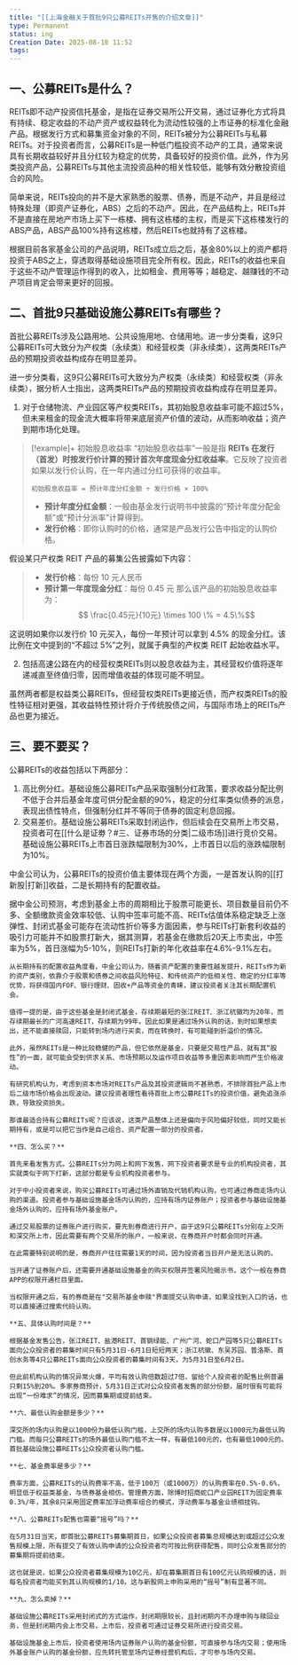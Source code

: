 ```yaml
---
title: "[[上海金融关于首批9只公募REITs开售的介绍文章]]"
type: Permanent
status: ing
Creation Date: 2025-08-10 11:52
tags: 
---
```

## 一、公募REITs是什么？
REITs即不动产投资信托基金，是指在证券交易所公开交易，通过证券化方式将具有持续、稳定收益的不动产资产或权益转化为流动性较强的上市证券的标准化金融产品。根据发行方式和募集资金对象的不同，REITs被分为公募REITs与私募REITs。对于投资者而言，公募REITs是一种低门槛投资不动产的工具，通常来说具有长期收益较好并且分红较为稳定的优势，具备较好的投资价值。此外，作为另类投资产品，公募REITs与其他主流投资品种的相关性较低，能够有效分散投资组合的风险。

简单来说，REITs投向的并不是大家熟悉的股票、债券，而是不动产，并且是经过特殊处理（即资产证券化，ABS）之后的不动产。因此，在产品结构上，REITs并不是直接在房地产市场上买下一栋楼、拥有这栋楼的主权，而是买下这栋楼发行的ABS产品，ABS产品100%持有这栋楼，然后REITs也就持有了这栋楼。

根据目前各家基金公司的产品说明，REITs成立后之后，基金80%以上的资产都将投资于ABS之上，穿透取得基础设施项目完全所有权。因此，REITs的收益也来自于这些不动产管理运作得到的收入，比如租金、费用等等；越稳定、越赚钱的不动产项目肯定会带来更好的回报。

## 二、首批9只基础设施公募REITs有哪些？
首批公募REITs涉及公路用地、公共设施用地、仓储用地。进一步分类看，这9只公募REITs可大致分为产权类（永续类）和经营权类（非永续类），这两类REITs产品的预期投资收益构成存在明显差异。

进一步分类看，这9只公募REITs可大致分为产权类（永续类）和经营权类（非永续类），据分析人士指出，这两类REITs产品的预期投资收益构成存在明显差异。

1. 对于仓储物流、产业园区等产权类REITs，其初始股息收益率可能不超过5%，但未来租金的现金流大概率将带来底层资产价值的波动，从而影响收益；资产到期市场化处理。
> [!example]+ 初始股息收益率
> “初始股息收益率”一般是指 **REITs 在发行（首发）时按发行价计算的预计首次年度现金分红收益率**。它反映了投资者如果以发行价认购，在一年内通过分红可获得的收益率。
> ```mathlab
> 初始股息收益率 = 预计年度分红金额 ÷ 发行价格 × 100%
> ```
> - **预计年度分红金额**：一般由基金发行说明书中披露的“预计年度分配金额”或“预计分派率”计算得到。
> - **发行价格**：即你认购时的价格，通常是产品发行公告中指定的认购价格。
> 
假设某只产权类 REIT 产品的募集公告披露如下内容：
>- **发行价格**：每份 10 元人民币
>- **预计第一年度现金分红**：每份 0.45 元
那么该产品的初始股息收益率为：
>$$ \frac{0.45元}{10元} \times 100 \% = 4.5\%$$
>
这说明如果你以发行价 10 元买入，每份一年预计可以拿到 4.5% 的现金分红。该比例在文中提到的“不超过 5%”之列，就属于典型的产权类 REIT 起始收益水平。

2. 包括高速公路在内的经营权类REITs则以股息收益为主，其经营权价值将逐年递减直至终值归零，因而增值收益的体现可能不明显。

虽然两者都是权益类公募REITs，但经营权类REITs更接近债，而产权类REITs的股性特征相对更强，其收益特性预计将介于传统股债之间，与国际市场上的REITs产品也更为接近。

## 三、要不要买？
公募REITs的收益包括以下两部分：
1. 高比例分红。基础设施公募REITs产品采取强制分红政策，要求收益分配比例不低于合并后基金年度可供分配金额的90%，稳定的分红率类似债券的派息，表现出债性特点，但强制分红并不等同于债券的固定利息回报。
2. 交易差价。基础设施公募REITs采取封闭运作，但后续会在交易所上市交易，投资者可在[[什么是证劵？#三、证券市场的分类|二级市场]]进行竞价交易。基础设施公募REITs上市首日涨跌幅限制为30%，上市首日以后的涨跌幅限制为10%。

中金公司认为，公募REITs的投资价值主要体现在两个方面，一是首发认购的[[打新股|打新]]收益，二是长期持有的配置收益。

据中金公司预测，考虑到基金上市的周期相比于股票可能更长、项目数量目前仍不多、全额缴款资金效率较低、认购中签率可能不高、REITs估值体系稳定缺乏上涨弹性、封闭式基金可能存在流动性折价等多方面因素，参与REITs打新套利收益的吸引力可能并不如股票打新大，据其测算，若基金在缴款后20天上市卖出，中签率为5%，首日涨幅为5-10%，则REITs打新的年化收益率在4.6%-9.1%左右。
    
    从长期持有的配置收益角度看，中金公司认为，随着资产配置的重要性越发提升，REITs作为新的资产类别，依靠介于股票和债券之间收益风险特征、和传统资产的低相关性、稳定的分红率等优势，将获得国内FOF、银行理财、固收+产品等资金的青睐，建议投资者关注其长期配置机会。
    
    值得一提的是，由于这些基金是封闭式基金，存续期最短的张江REIT、浙江杭徽均为20年，而存续期最长的广河高速REIT，存续期为99年。因此如果是通过场外认购的话，到时如果想卖出，还不能直接赎回，只能转到场内进行买卖，而在转换时，有可能碰到折溢价的情况。
    
    此外，虽然REITs是一种比较稳健的产品，但它依然是基金，只要是交易性产品，就有其“股性”的一面，就可能会受到供求关系、市场预期以及运作项目收益等多重因素影响而产生价格波动。
    
    有研究机构认为，考虑到资本市场对REITs产品及其投资逻辑尚不甚熟悉，不排除首批产品上市后二级市场价格会出现波动。建议投资者理性看待首批上市公募REITs的投资价值，避免追涨杀跌，导致投资损失。
    
    那谁最适合持有公募REITs呢？应该说，这类产品整体上还是偏向于风险偏好较低，同时又能长期持有，或是可以把它当作是自己组合、资产配置一部分的投资者。
    
    **四、怎么买？**
    
    首先来看发售方式。公募REITs分为网上和网下发售，网下投资者要求是专业的机构投资者，其实就类似于网下打新，这部分都是专业机构投资者参与。
    
    对于中小投资者来说，购买公募REITs可通过场外直销及代销机构认购，也可通过券商走场内认购的渠道。投资者参与基础设施基金场内认购的，应持有场内证券账户；投资者参与基础设施基金场外认购的，应持有场外基金账户。
    
    通过交易股票的证券账户进行购买，要先到券商进行开户，由于这9只公募REITs分别在上交所和深交所上市，因此需要有两个交易所的账户，一般来说，在券商开户时都会同时开通。
    
    在此需要特别说明的是，券商开户往往需要1天的时间，因为投资者当日开户是无法认购的。
    
    当开通了证券账户后，还需要开通基础设施基金的购买权限并签署风险揭示书，这个一般在券商APP的权限开通栏目里面。
    
    当权限开通之后，有的券商是在"交易所基金申赎"界面提交认购申请，如果没找到入口的话，也可以直接通过搜索代码认购。
    
    **五、具体认购时间是？**
    
    根据基金发售公告，张江REIT、盐港REIT、首钢绿能、广州广河、蛇口产园等5只公募REITs面向公众投资者的募集时间只有5月31日-6月1日短短两天；浙江杭徽、东吴苏园、普洛斯、首创水务等4只公募REITs面向公众投资者的募集时间有3天，为5月31日至6月2日。
    
    但此前机构认购的情况异常火爆，平均有效认购倍数超过7倍，留给个人投资者的配售比例普遍只剩15%到20%。多家券商预计，5月31日正式对公众投资者发售的部分份额，届时很有可能将出现“一份难求”的情况，因而募集期或提前结束。
    
    **六、最低认购金额是多少？**
    
    深交所的场内认购是以1000份为最低认购门槛，上交所的场内认购多数是以1000元为最低认购门槛。而每只公募REITs的场外最低认购门槛不太一样，有最低100元的，也有最低1000元的。首批基础设施公募REITs公众投资者认购门槛。
    
    **七、基金费率是多少？**
    
    费率方面，公募REITs的认购费率不高，低于100万（或1000万）的认购费率在0.5%-0.6%，明显低于权益类基金，与债券基金相仿。管理费方面，除博时招商蛇口产业园REIT为固定费率0.3%/年，其余8只采用固定费率加浮动费率组合的模式，浮动费率与基金业绩相挂钩。
    
    **八、公募REITs配售也需要“摇号”吗？**
    
    在5月31日当天，即首批公募REITs募集期首日，如果公众投资者募集总规模达到或超过公众发售规模上限，所有提交了有效认购申请的公众投资者均可按比例获得配售，同时公众发售部分的募集期将提前结束。
    
    这也就是说，如果公众投资者募集规模为10亿元，却在募集期首日有100亿元认购规模的话，则每名投资者均能买到其认购规模的1/10。这与新股网上申购采用的“摇号”制有显著不同。
    
    **九、怎么卖掉？**
    
    基础设施公募REITs采用封闭式的方式运作，封闭期限较长，且封闭期内不办理申购与赎回业务，但是封闭期内会上市交易，上市后，投资者可通过证券交易所进行投资交易。
    
    基础设施基金上市后，投资者使用场内证券账户认购的基金份额，可直接参与场内交易；使用场外基金账户认购的基金份额，应先转托管至场内证券经营机构后，才可参与场内交易。